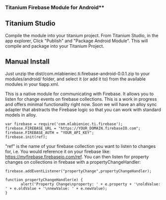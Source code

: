 ### Titanium Firebase Module for Android**

## Titanium Studio
Compile the module into your titanium project. From Titanium Studio, in the app explorer,  Click "Publish" and "Package Android Module". This will compile and package into your Titanium Project.

## Manual Install
Just unzip the dist/com.mlabieniec.ti.firebase-android-0.0.1.zip to your modules/android/ folder, and select it (or add it to) from the available modules in your tiapp.xml.

This is a native module for communicating with Firebase. It allows you to listen for change events on firebase collections. This is a work in progress and offers minimal functionality right now. Soon we will have an alloy sync adapter that abstracts the Firebase logic so that you can work with standard models in alloy.

    var firebase = require('com.mlabieniec.ti.firebase');
    firebase.FIREBASE_URL = "https://YOUR_DOMAIN.firebaseIO.com";
    firebase.FIREBASE_AUTH = "YOUR_API_KEY";
    firebase.init(ref);
    
"ref" is the name of your firebase collection you want to listen to changes for, i.e. You would reference it on your firebase like: https://myfirebase.firebaseio.com/ref. You can then listen for property changes on collections in firebase with a propertyChangeHandler:
    
    firebase.addEventListener("propertyChange",propertyChangeHandler);
    
    function propertyChangeHandler(e) {
    	   alert('Property Change\nproperty: ' + e.property + '\noldValue: ' + e.oldValue + '\nnewValue: ' + e.newValue);
    }
    
